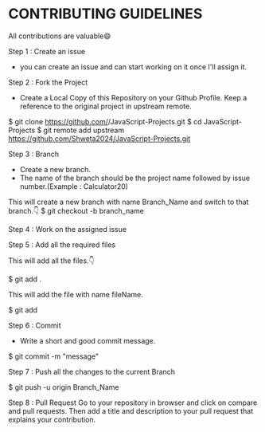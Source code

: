 # CONTRIBUTING GUIDELINES

All contributions are valuable😄

Step 1 : Create an issue
- you can create an issue and can start working on it once I'll assign it.

Step 2 : Fork the Project

- Create a Local Copy of this Repository on your Github Profile. Keep a reference to the original project in upstream remote.

$ git clone https://github.com/<your-username>/JavaScript-Projects.git
$ cd JavaScript-Projects
$ git remote add upstream https://github.com/Shweta2024/JavaScript-Projects.git
  
  
Step 3 : Branch
 
- Create a new branch.
- The name of the branch should be the project name followed by issue number.(Example : Calculator20)

This will create a new branch with name Branch_Name and switch to that branch.👇
$ git checkout -b branch_name
 
Step 4 : Work on the assigned issue
  
Step 5 : Add all the required files

This will add all the files.👇
  
$ git add .

This will add the file with name fileName.

  
$ git add <fileName>
  
Step 6 : Commit

- Write a short and good commit message.

$ git commit -m "message"

Step 7 : Push all the changes to the current Branch
  
$ git push -u origin Branch_Name

Step 8 : Pull Request
Go to your repository in browser and click on compare and pull requests. Then add a title and description to your pull request that explains your contribution.
